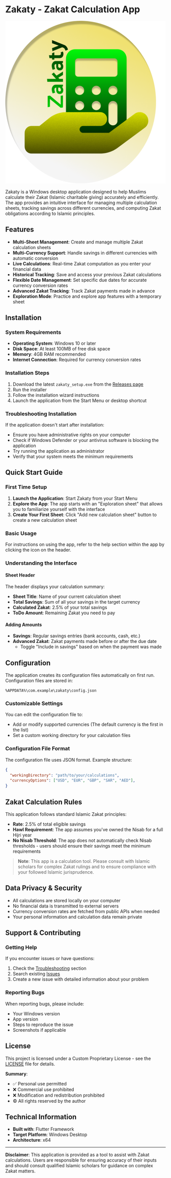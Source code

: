 # Zakaty - Zakat Calculation App

![Zakaty Logo](assets/icons/logo.png)

Zakaty is a Windows desktop application designed to help Muslims calculate their Zakat (Islamic charitable giving) accurately and efficiently. The app provides an intuitive interface for managing multiple calculation sheets, tracking savings across different currencies, and computing Zakat obligations according to Islamic principles.

## Features

- **Multi-Sheet Management**: Create and manage multiple Zakat calculation sheets
- **Multi-Currency Support**: Handle savings in different currencies with automatic conversion
- **Live Calculations**: Real-time Zakat computation as you enter your financial data
- **Historical Tracking**: Save and access your previous Zakat calculations
- **Flexible Date Management**: Set specific due dates for accurate currency conversion rates
- **Advanced Zakat Tracking**: Track Zakat payments made in advance
- **Exploration Mode**: Practice and explore app features with a temporary sheet

## Installation

### System Requirements

- **Operating System**: Windows 10 or later
- **Disk Space**: At least 100MB of free disk space
- **Memory**: 4GB RAM recommended
- **Internet Connection**: Required for currency conversion rates

### Installation Steps

1. Download the latest `zakaty_setup.exe` from the [Releases page](https://github.com/Dev-Now/zakaty/releases)
2. Run the installer
3. Follow the installation wizard instructions
4. Launch the application from the Start Menu or desktop shortcut

### Troubleshooting Installation

If the application doesn't start after installation:
- Ensure you have administrative rights on your computer
- Check if Windows Defender or your antivirus software is blocking the application
- Try running the application as administrator
- Verify that your system meets the minimum requirements

## Quick Start Guide

### First Time Setup

1. **Launch the Application**: Start Zakaty from your Start Menu
2. **Explore the App**: The app starts with an "Exploration sheet" that allows you to familiarize yourself with the interface
3. **Create Your First Sheet**: Click "Add new calculation sheet" button to create a new calculation sheet

### Basic Usage

For instructions on using the app, refer to the help section within the app by clicking the icon on the header.

### Understanding the Interface

#### Sheet Header
The header displays your calculation summary:
- **Sheet Title**: Name of your current calculation sheet
- **Total Savings**: Sum of all your savings in the target currency
- **Calculated Zakat**: 2.5% of your total savings
- **ToDo Amount**: Remaining Zakat you need to pay

#### Adding Amounts
- **Savings**: Regular savings entries (bank accounts, cash, etc.)
- **Advanced Zakat**: Zakat payments made before or after the due date
  - Toggle "Include in savings" based on when the payment was made

## Configuration

The application creates its configuration files automatically on first run. Configuration files are stored in:

```
%APPDATA%\com.example\zakaty\config.json
```

### Customizable Settings

You can edit the configuration file to:
- Add or modify supported currencies (The default currency is the first in the list)
- Set a custom working directory for your calculation files

### Configuration File Format

The configuration file uses JSON format. Example structure:
```json
{
  "workingDirectory": "path/to/your/calculations",
  "currencyOptions": ["USD", "EUR", "GBP", "SAR", "AED"],
}
```

## Zakat Calculation Rules

This application follows standard Islamic Zakat principles:
- **Rate**: 2.5% of total eligible savings
- **Hawl Requirement**: The app assumes you've owned the Nisab for a full Hijri year
- **No Nisab Threshold**: The app does not automatically check Nisab thresholds - users should ensure their savings meet the minimum requirements

> **Note**: This app is a calculation tool. Please consult with Islamic scholars for complex Zakat rulings and to ensure compliance with your followed Islamic jurisprudence.

## Data Privacy & Security

- All calculations are stored locally on your computer
- No financial data is transmitted to external servers
- Currency conversion rates are fetched from public APIs when needed
- Your personal information and calculation data remain private

## Support & Contributing

### Getting Help

If you encounter issues or have questions:
1. Check the [Troubleshooting](#troubleshooting-installation) section
2. Search existing [Issues](https://github.com/Dev-Now/zakaty/issues)
3. Create a new issue with detailed information about your problem

### Reporting Bugs

When reporting bugs, please include:
- Your Windows version
- App version
- Steps to reproduce the issue
- Screenshots if applicable

## License

This project is licensed under a Custom Proprietary License - see the [LICENSE](LICENSE) file for details.

**Summary**: 
- ✅ Personal use permitted
- ❌ Commercial use prohibited
- ❌ Modification and redistribution prohibited
- © All rights reserved by the author

## Technical Information

- **Built with**: Flutter Framework
- **Target Platform**: Windows Desktop
- **Architecture**: x64

---

**Disclaimer**: This application is provided as a tool to assist with Zakat calculations. Users are responsible for ensuring accuracy of their inputs and should consult qualified Islamic scholars for guidance on complex Zakat matters.
